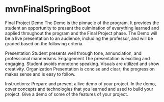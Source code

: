 # mvnFinalSpringBoot

Final Project Demo
The Demo is the pinnacle of the program. It provides the student an opportunity to present the culmination of everything learned and applied throughout the program and the Final Project phase. The Demo will be a live presentation to an audience, including the professor, and will be graded based on the following criteria. 

Presentation	Student presents well through tone, annunciation, and professional mannerisms.
Engagement	The presentation is exciting and engaging. Student avoids monotone speaking. Visuals are utilized and show creativity.
Organization	Presentation is concise and clear; the progression makes sense and is easy to follow.

Instructions: Prepare and present a live demo of your project.
In the demo, cover concepts and technologies that you learned and used to build your project. 
Give a demo of some of the features of your project.

